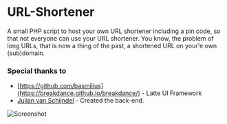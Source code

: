 # URL-Shortener
A small PHP script to host your own URL shortener including a pin code, so that not everyone can use your URL shortener. You know, the problem of long URLs, that is now a thing of the past, a shortened URL on your'e own (sub)domain. 

### Special thanks to
- [https://github.com/basmilius](https://breakdance.github.io/breakdance/) - Latte UI Framework
- [Julian van Schijndel](https://github.com/Julianvschijndel) - Created the back-end.

![Screenshot](url)
